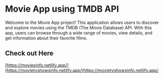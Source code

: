# Movie App using TMDB API
Welcome to the Movie App project! This application allows users to discover and explore movies using the TMDB (The Movie Database) API. With this app, users can browse through a wide range of movies, view details, and get information about their favorite films.

## Check out Here
[https://moviexinfo.netlify.app/](https://movietvshowxinfo.netlify.app/)https://movietvshowxinfo.netlify.app/
